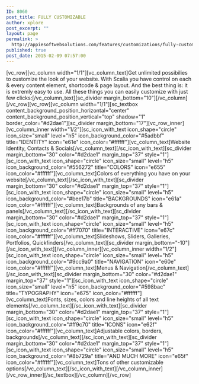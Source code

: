 ```yaml
---
ID: 8060
post_title: FULLY CUSTOMIZABLE
author: xplore
post_excerpt: ""
layout: page
permalink: >
  http://appiesoftwebsolutions.com/features/customizations/fully-customizable/
published: true
post_date: 2015-02-09 07:57:00
---
```

[vc_row][vc_column width="1/1"][vc_column_text]Get unlimited possibilies to customize the look of your website. With Scalia you have control on each &amp; every content element, shortcode &amp; page layout. And the best thing is: it is extremly easy to use. All these things you can easily customize with just few clicks:[/vc_column_text][sc_divider margin_bottom="10"][/vc_column][/vc_row][vc_row][vc_column width="1/1"][sc_textbox content_background_position_horizontal="center" content_background_position_vertical="top" shadow="1" border_color="#d2dae1"][sc_divider margin_bottom="17"][vc_row_inner][vc_column_inner width="1/2"][sc_icon_with_text icon_shape="circle" icon_size="small" level="h5" icon_background_color="#5adbbf" title="IDENTITY" icon="e61e" icon_color="#ffffff"][vc_column_text]Website Identity, Contacts &amp; Socials[/vc_column_text][/sc_icon_with_text][sc_divider margin_bottom="30" color="#d2dae1" margin_top="37" style="1"][sc_icon_with_text icon_shape="circle" icon_size="small" level="h5" icon_background_color="#556272" title="COLORS" icon="e655" icon_color="#ffffff"][vc_column_text]Colors of everything you have on your website[/vc_column_text][/sc_icon_with_text][sc_divider margin_bottom="30" color="#d2dae1" margin_top="37" style="1"][sc_icon_with_text icon_shape="circle" icon_size="small" level="h5" icon_background_color="#bee17b" title="BACKGROUNDS" icon="e61a" icon_color="#ffffff"][vc_column_text]Backgrounds of any bars &amp; panels[/vc_column_text][/sc_icon_with_text][sc_divider margin_bottom="30" color="#d2dae1" margin_top="37" style="1"][sc_icon_with_text icon_shape="circle" icon_size="small" level="h5" icon_background_color="#ff7070" title="INTERACTIVE" icon="e67c" icon_color="#ffffff"][vc_column_text]Slideshows, Sliders, Galleries, Portfolios, Quickfinders[/vc_column_text][sc_divider margin_bottom="-10"][/sc_icon_with_text][/vc_column_inner][vc_column_inner width="1/2"][sc_icon_with_text icon_shape="circle" icon_size="small" level="h5" icon_background_color="#9cc9a0" title="NAVIGATION" icon="e60e" icon_color="#ffffff"][vc_column_text]Menus &amp; Navigation[/vc_column_text][/sc_icon_with_text][sc_divider margin_bottom="30" color="#d2dae1" margin_top="37" style="1"][sc_icon_with_text icon_shape="circle" icon_size="small" level="h5" icon_background_color="#598bac" title="TYPOGRAPHY" icon="e675" icon_color="#ffffff"][vc_column_text]Fonts, sizes, colors and line heights of all text elements[/vc_column_text][/sc_icon_with_text][sc_divider margin_bottom="30" color="#d2dae1" margin_top="37" style="1"][sc_icon_with_text icon_shape="circle" icon_size="small" level="h5" icon_background_color="#ff9c70" title="ICONS" icon="e62f" icon_color="#ffffff"][vc_column_text]Adjustable colors, borders, backgrounds[/vc_column_text][/sc_icon_with_text][sc_divider margin_bottom="30" color="#d2dae1" margin_top="37" style="1"][sc_icon_with_text icon_shape="circle" icon_size="small" level="h5" icon_background_color="#8b729a" title="AND MUCH MORE" icon="e65f" icon_color="#ffffff"][vc_column_text]Tons of other customizable options[/vc_column_text][/sc_icon_with_text][/vc_column_inner][/vc_row_inner][/sc_textbox][/vc_column][/vc_row]